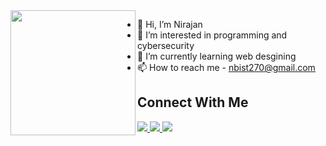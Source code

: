 <img align="left" src="https://user-images.githubusercontent.com/38756870/198891783-b77e52b6-4a93-48a8-bfad-d7fdd34f5a72.gif" width="200px"/>

- 👋 Hi, I’m Nirajan 
- 👀 I’m interested in programming and cybersecurity
- 🌱 I’m currently learning web desgining
- 📫 How to reach me - nbist270@gmail.com


<h2>Connect With Me</h2>

<a href="mailto:nbist291@gmail.com">
  <img src="https://img.shields.io/badge/Gmail-D14836?style=for-the-badge&logo=gmail&logoColor=white">
</a> 
<a href="https://www.facebook.com/nirajan.bist.33">
  <img src="https://img.shields.io/badge/Facebook-1877F2?style=for-the-badge&logo=facebook&logoColor=white">
</a> 

<a href="https://twitter.com/nbist01">
  <img src="https://img.shields.io/badge/Twitter-1DA1F2?style=for-the-badge&logo=twitter&logoColor=white">
</a> 




<!---
nbist24k/nbist24k is a ✨ special ✨ repository because its `README.md` (this file) appears on your GitHub profile.
You can click the Preview link to take a look at your changes.
--->
